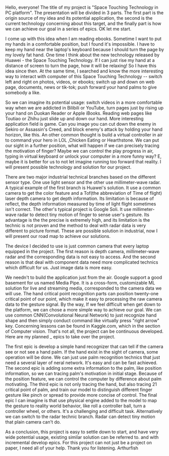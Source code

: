 Hello, everyone! The title of my project is "Space Touching Technology in PC platform". The presentation will be divided in 3 parts. The first part is the origin source of my idea and its potential application, the second is the current technology concerning about this target, and the finally part is how we can  achieve our goal in a series of epics. OK let me start.

I come up with this idea when I am reading ebooks. Sometime I want to put my hands in a comfortable position, but I found it's impossible. I have to keep my hand near the laptop's keyboard because I should turn the page by my lovely fat hand. One time I think about the new technology released by Huawei - the Space Touching Technology. If I can just rise my hand at a distance of screen to turn the page, how it will be relaxing! So I have this idea since then. At the same time, I searched and know the more interesting way to interact with computer of this Space Touching Technology -- switch left and right on photos, videos, or ebooks; switch up and down on web page, documents, news or tik-tok; push forward your hand palms to give somebody a like.

So we can imagine its potential usage: switch videos in a more comfortable way when we are addicted in Bilibili or YouTube, turn pages just by rising up your hand on Duokan Reader or Apple iBooks. Reading web pages like Toutiao or Zhihu just slide up and down our hand. More interesting application field is game. Can you image you can cut down the enemy in Sekiro or Assassin's Creed, and block enemy's attack by holding your hand horizon, like this. An other common thought is build a virtual controller in air to command your hero in LOL ,Chicken Eating or Hearthstone. We can put our sight in a further position, what will happen if we can precisely tracing the motivation of finger? Maybe we can control the play progress in air, typing in virtual keyboard or unlock your computer in a more funny way? E, maybe it is better for us to not let imagine running too forward that reality. I will present possible technology and solution for our project.

There are two major industrial technical branches based on the different sensor type. One use light sensor and the other use millimeter-wave radar. A typical example of the first branch is Huawei's solution. It use a common camera to get the color feature and a Tof(the abbreviation of Time of flight) laser depth camera to get depth information. Its limitation is because of reflect, the depth information measured by time of light flight  sometimes isn't correct. The other's typical project is Google Soli. It use millimeter-wave radar to detect tiny motion of finger to sense user's gesture. Its advantage is the the precise is extremely high, and its limitation is the technic is not proven and the method to deal with radar data is very different to picture format. These are possible solution in industrial, now I will present our road map to achieve our solutions.

The device I decided to use is just common camera that every laptop equipped in the project. The first reason is depth camera, millimeter-wave radar and the corresponding data is not easy to access. And the second reason is that deal with component data need more complicated technics which difficult for us. Just image data is more easy. 

We needn't to build the application just from the air. Google support a good basement for us named Media Pipe. It is a cross-form, customizable ML solution for live and streaming media, corresponded to the camera data we will use. The hand critical point recognition parts can position twenty-one critical point of our point, which make it easy to processing the raw camera data to the gesture signal. By the way, If we feel difficult when get down to the platform, we can chose a more simple way to achieve our goal. We can use common CNN(Convolutional Neural Network) to just recognize hand shape and then simply conduct command like virtually press "right arrow" key. Concerning lessons can be found in Kaggle.com, which in the section of Computer vision. That's not all, the project can be continuous developed. Here are my planned _ epics to take over the project.

The first epic is develop a simple hand recognizer that can tell if the camera see or not see a hand palm. If the hand exist in the sight of camera, some operation will be done. We can just use palm recognition technics that just need a several layer of neral network. It's easy and can be fast achieved. The second epic is adding some extra information to the palm, like position information, so we can tracing palm's motivation in initial stage. Because of the position feature, we can control the computer by difference about palm motivating. The third epic is not only tracing the hand, but also tracing 21 critical point of palm, and train our model to distinguish different finger gesture like pinch or spread to provide more concise of control. The final epic I can imagine is that use physical engine added to the model to map the gesture to reality world behavior, like roll a controller ball, turn a controller wheel, or others. It's a challenging and difficult task. Alternatively we can switch to the radar technic branch. Radar can detect tiny motion that plain camera can't do.

As a conclusion, this project is easy to settle down to start, and have very wide potential usage, existing similar solution can be referred to. and with incremental develop epics. For this project can not just be a project on paper, I need all of your help. Thank you for listening. Arthurfish